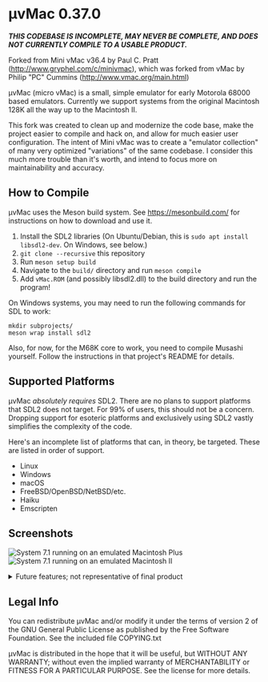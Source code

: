 # µvMac 0.37.0

***THIS CODEBASE IS INCOMPLETE, MAY NEVER BE COMPLETE, AND DOES NOT CURRENTLY COMPILE TO A USABLE PRODUCT.***

Forked from Mini vMac v36.4 by Paul C. Pratt (http://www.gryphel.com/c/minivmac), which was forked from vMac by Philip "PC" Cummins (http://www.vmac.org/main.html)

µvMac (micro vMac) is a small, simple emulator for early Motorola 68000 based emulators. Currently we support systems from the original Macintosh 128K all the way up to the Macintosh II.

This fork was created to clean up and modernize the code base, make the project easier to compile and hack on, and allow for much easier user configuration. The intent of Mini vMac was to create a "emulator collection" of many very optimized "variations" of the same codebase. I consider this much more trouble than it's worth, and intend to focus more on maintainability and accuracy.

## How to Compile
µvMac uses the Meson build system. See https://mesonbuild.com/ for instructions on how to download and use it.

1. Install the SDL2 libraries (On Ubuntu/Debian, this is `sudo apt install libsdl2-dev`. On Windows, see below.)
2. `git clone --recursive` this repository
3. Run `meson setup build`
4. Navigate to the `build/` directory and run `meson compile`
5. Add `vMac.ROM` (and possibly libsdl2.dll) to the build directory and run the program!


On Windows systems, you may need to run the following commands for SDL to work:
```
mkdir subprojects/
meson wrap install sdl2
```

Also, for now, for the M68K core to work, you need to compile Musashi yourself. Follow the instructions in that project's README for details.


## Supported Platforms

µvMac *absolutely requires* SDL2. There are no plans to support platforms that SDL2 does not target. For 99% of users, this should not be a concern. Dropping support for esoteric platforms and exclusively using SDL2 vastly simplifies the complexity of the code.

Here's an incomplete list of platforms that can, in theory, be targeted. These are listed in order of support.

- Linux
- Windows
- macOS
- FreeBSD/OpenBSD/NetBSD/etc.
- Haiku
- Emscripten

## Screenshots

![System 7.1 running on an emulated Macintosh Plus](docs/macplus.png)
![System 7.1 running on an emulated Macintosh II](docs/macii.png)

<details>
<summary>Future features; not representative of final product</summary>
The below images are mockups of an upcoming feature, the configuration manager. This replaces Control Mode in Mini vMac, and also appears when you start the emulator.

![Mockup of the config manager's initial screen](docs/bootdlg_start.png)
![Mockup of the config manager's device selection screen](docs/bootdlg_model.png)

The configuration manager will require resources from a ROM. Here's the screen you get when you start up for the first time, without a ROM.

![Flashing ? on a ROM chip, and a message asking you to find a ROM](docs/norom-mockup.gif)
</details>

## Legal Info

You can redistribute µvMac and/or modify it under the terms
of version 2 of the GNU General Public License as published by
the Free Software Foundation.  See the included file COPYING.txt

µvMac is distributed in the hope that it will be useful,
but WITHOUT ANY WARRANTY; without even the implied warranty of
MERCHANTABILITY or FITNESS FOR A PARTICULAR PURPOSE.  See the
license for more details.
